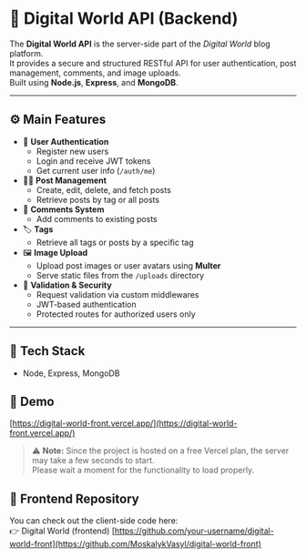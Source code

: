 # 💾 Digital World API (Backend)

The **Digital World API** is the server-side part of the *Digital World* blog platform.  
It provides a secure and structured RESTful API for user authentication, post management, comments, and image uploads.  
Built using **Node.js**, **Express**, and **MongoDB**.

---

## ⚙️ Main Features

- 🔐 **User Authentication**
  - Register new users
  - Login and receive JWT tokens
  - Get current user info (`/auth/me`)
- 🧑‍💻 **Post Management**
  - Create, edit, delete, and fetch posts
  - Retrieve posts by tag or all posts
- 💬 **Comments System**
  - Add comments to existing posts
- 🏷️ **Tags**
  - Retrieve all tags or posts by a specific tag
- 🖼️ **Image Upload**
  - Upload post images or user avatars using **Multer**
  - Serve static files from the `/uploads` directory
- 🧩 **Validation & Security**
  - Request validation via custom middlewares
  - JWT-based authentication
  - Protected routes for authorized users only

---

## 🧠 Tech Stack

- Node, Express, MongoDB

 <h2>🚀 Demo</h2>

[https://digital-world-front.vercel.app/](https://digital-world-front.vercel.app/)

> ⚠️ **Note:** Since the project is hosted on a free Vercel plan, the server may take a few seconds to start.  
> Please wait a moment for the functionality to load properly.

  <h2>💾 Frontend Repository</h2>

You can check out the client-side code here:  
👉 Digital World (frontend) [https://github.com/your-username/digital-world-front](https://github.com/MoskalykVasyl/digital-world-front)
